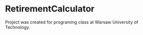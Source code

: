 # RetirementCalculator

Project was created for programing class at Warsaw University of Technology.
